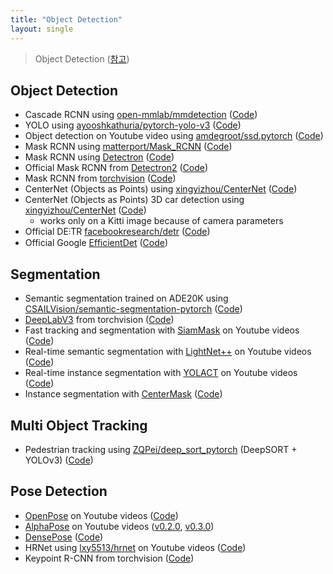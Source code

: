 ```yaml
---
title: "Object Detection"
layout: single
---
```


> Object Detection ([참고][1])

## Object Detection
* Cascade RCNN using [open-mmlab/mmdetection][1-1] ([Code][1-2]) 
* YOLO using [ayooshkathuria/pytorch-yolo-v3][1-3] ([Code][1-4]) 
* Object detection on Youtube video using [amdegroot/ssd.pytorch][1-5] ([Code][1-6]) 
* Mask RCNN using [matterport/Mask_RCNN][1-7] ([Code][1-8])
* Mask RCNN using [Detectron][1-9] ([Code][1-10])
* Official Mask RCNN from [Detectron2][1-11] ([Code][1-12])
* Mask RCNN from [torchvision][1-13] ([Code][1-14])
* CenterNet (Objects as Points) using [xingyizhou/CenterNet][1-15] ([Code][1-16])
* CenterNet (Objects as Points) 3D car detection using [xingyizhou/CenterNet][1-17] ([Code][1-18])
  * works only on a Kitti image because of camera parameters
* Official DE⫶TR [facebookresearch/detr][1-19] ([Code][1-20])
* Official Google [EfficientDet][1-21] ([Code][1-22])

## Segmentation
* Semantic segmentation trained on ADE20K using [CSAILVision/semantic-segmentation-pytorch][2-1] ([Code][2-2])
* [DeepLabV3][2-3] from torchvision ([Code][2-4])
* Fast tracking and segmentation with [SiamMask][2-5] on Youtube videos ([Code][2-6])
* Real-time semantic segmentation with [LightNet++][2-7] on Youtube videos ([Code][2-8])
* Real-time instance segmentation with [YOLACT][2-9] on Youtube videos ([Code][2-10])
* Instance segmentation with [CenterMask][2-11] ([Code][2-12])

## Multi Object Tracking
* Pedestrian tracking using [ZQPei/deep_sort_pytorch][3-1] (DeepSORT + YOLOv3) ([Code][3-2])

## Pose Detection
* [OpenPose][4-1] on Youtube videos ([Code][4-2])
* [AlphaPose][4-3] on Youtube videos ([v0.2.0][4-4], [v0.3.0][4-5])
* [DensePose][4-6] ([Code][4-7])
* HRNet using [lxy5513/hrnet][4-8] on Youtube videos ([Code][4-9])
* Keypoint R-CNN from torchvision ([Code][4-10])

[1]: https://github.com/tugstugi/dl-colab-notebooks?tab=readme-ov-file
[1-1]: https://github.com/open-mmlab/mmdetection
[1-2]: https://colab.research.google.com/drive/1i_eBdhz5wjH-i6aHn-NR_n_WOdCNnySE?usp=sharing
[1-3]: https://github.com/ayooshkathuria/pytorch-yolo-v3
[1-4]: https://colab.research.google.com/drive/1k-R2704W0ePZSvplhzkmrrlrh_aywqLK?usp=sharing
[1-5]: https://github.com/amdegroot/ssd.pytorch
[1-6]: https://colab.research.google.com/drive/1Z6mm78-wN0o79MV0E4qMRnTU64_GjVQ5?usp=sharing
[1-7]: https://github.com/matterport/Mask_RCNN
[1-8]: https://colab.research.google.com/drive/12NVAg-GLI0Z-SzvDII3MyjSoNDemVVBp?usp=sharing
[1-9]: https://github.com/facebookresearch/Detectron
[1-10]: https://colab.research.google.com/drive/1UvLs86Ku29c_XlaKuLVdt4-jc3mJahTX?usp=sharing
[1-11]: https://github.com/facebookresearch/detectron2
[1-12]: https://colab.research.google.com/drive/1Pre3Z0SEGdv6Za8f5TKQQw3MLOILQQTo?usp=sharing
[1-13]: https://pytorch.org/docs/stable/index.html
[1-14]: https://colab.research.google.com/drive/1WCAnSNLBSpgMY6fSBo_OYqntVTbRaE2e?usp=sharing
[1-15]: https://github.com/xingyizhou/CenterNet
[1-16]: https://colab.research.google.com/drive/1jdGY0TdKD6Kb0eIN2R3DPkj98l6ZLQv4?usp=sharing
[1-17]: https://github.com/xingyizhou/CenterNet
[1-18]: https://colab.research.google.com/drive/1pGWSRLdBfXGk_lJlg2uRCXTk52lsU5rq?usp=sharing
[1-19]: https://github.com/facebookresearch/detr
[1-20]: https://colab.research.google.com/drive/1E2ks5-oy6tF92DqeIvnVfvIsPJaKDJXr?usp=sharing
[1-21]: https://arxiv.org/abs/1911.09070
[1-22]: https://colab.research.google.com/drive/1TKMeJJB3pFXlljC5PpdQMy064WNFll8T?usp=sharing
[2-1]: https://github.com/CSAILVision/semantic-segmentation-pytorch
[2-2]: https://colab.research.google.com/drive/1HJC0w9yunxRu8bFlHLZkSgSvsydBhmv4?usp=sharing
[2-3]: https://arxiv.org/abs/1706.05587
[2-4]: https://colab.research.google.com/drive/1BJOQmbpSo6NukXNMnt2MsyzBc2u0daNI?usp=sharing
[2-5]: https://github.com/foolwood/SiamMask
[2-6]: https://colab.research.google.com/drive/167uAEBZ3LI0O83aopEKZNAiVRDVm3RG1?usp=sharing
[2-7]: https://github.com/linksense/LightNetPlusPlus
[2-8]: https://colab.research.google.com/drive/1mwbgebnWWUCwXducWNarYEJk7XVOA63Z?usp=sharing
[2-9]: https://github.com/dbolya/yolact
[2-10]: https://colab.research.google.com/drive/17RCR5Jyl_fZcm-UPpM8kOAFHe3S_irIy?usp=sharing
[2-11]: https://github.com/youngwanLEE/CenterMask/
[2-12]: https://colab.research.google.com/drive/1eNLyh25yW8T_U2F4xUOH62v3HPnwVjc3?usp=sharing
[3-1]: https://github.com/ZQPei/deep_sort_pytorch
[3-2]: https://colab.research.google.com/drive/1bbFvVTeNibqas_nFbNT7Vf1_Wmh3nz-b?usp=sharing
[4-1]: https://github.com/CMU-Perceptual-Computing-Lab/openpose
[4-2]: https://colab.research.google.com/drive/11rzC9TLnqkyrKGBsf0PsF1iT5LSHw2Rc?usp=sharing
[4-3]: https://github.com/MVIG-SJTU/AlphaPose
[4-4]: https://colab.research.google.com/drive/1HDJx6UT9fQpaeuDRHr35Xtn4EdWMQQbY?usp=sharing
[4-5]: https://colab.research.google.com/drive/1Xr6712_GvOtn2_cQBxPuHARcfqE3mItV?usp=sharing
[4-6]: https://github.com/facebookresearch/DensePose
[4-7]: https://colab.research.google.com/drive/1LpYk8S9VGRUX8RFR65SRug60NEq6C6fs?usp=sharing
[4-8]: https://github.com/lxy5513/hrnet
[4-9]: https://colab.research.google.com/drive/1wPdVsuTQzPY0gaaOgVPh3Oymk9bJ95Jh?usp=sharing
[4-10]: https://colab.research.google.com/drive/1PzbSxz7ECyDCWorGZfAX4c83BZ1OTQC6?usp=sharing

